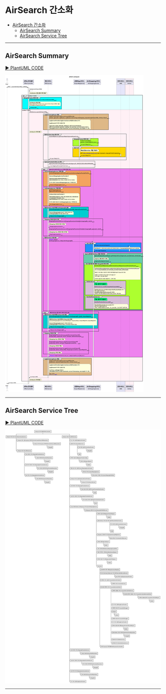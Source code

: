 # AirSearch 간소화

<!-- TOC -->
* [AirSearch 간소화](#airsearch-간소화)
  * [AirSearch Summary](#airsearch-summary)
  * [AirSearch Service Tree](#airsearch-service-tree)
<!-- TOC -->

---

## AirSearch Summary

[▶︎ PlantUML CODE](plantuml/AirSearch%20Summary.puml)

![AirSearch Summary](plantuml/AirSearch%20Summary.png)

---

## AirSearch Service Tree


[▶︎ PlantUML CODE](plantuml/AirSearch%20Service%20Tree.puml)

![AirSearch Service Tree](plantuml/AirSearch%20Service%20Tree.png)

---